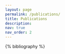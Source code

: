 ```yaml
---
layout: page
permalink: /publications/
title: Publications
description: 
nav: true
nav_order: 2
---
```

<!-- _pages/publications.md -->

<div class="publications">

{% bibliography %}

</div>
